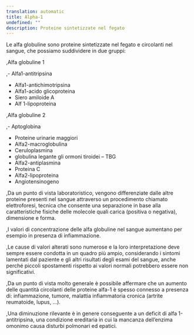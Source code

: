 ```yaml
---
translation: automatic
title: Alpha-1
undefined: ""
description: Proteine sintetizzate nel fegato
---
```


Le alfa globuline sono proteine sintetizzate nel fegato e circolanti nel sangue, che possiamo suddividere in due gruppi:

,Alfa globuline 1

,- Alfa1-antitripsina

- Alfa1-antichimotripsina
- Alfa1-acido glicoproteina
- Siero amiloide A
- Alf 1-lipoproteina

<!-- -->

,Alfa globuline 2

,- Aptoglobina

- Proteine urinarie maggiori
- Alfa2-macroglobulina
- Ceruloplasmina
- globulina legante gli ormoni tiroidei – TBG
- Alfa2-antiplasmina
- Proteina C
- Alfa2-lipoproteina
- Angiotensinogeno

<!-- -->

,Da un punto di vista laboratoristico, vengono differenziate dalle altre proteine presenti nel sangue attraverso un procedimento chiamato elettroforesi, tecnica che consente una separazione in base alla caratteristiche fisiche delle molecole quali carica (positiva o negativa), dimensione e forma.

,I valori di concentrazione delle alfa globuline nel sangue aumentano per esempio in presenza di infiammazione.

,Le cause di valori alterati sono numerose e la loro interpretazione deve sempre essere condotta in un quadro più ampio, considerando i sintomi lamentati dal paziente e gli altri risultati degli esami del sangue, anche perché piccoli spostamenti rispetto ai valori normali potrebbero essere non significativi.

,Da un punto di vista molto generale è possibile affermare che un aumento delle quantità circolanti delle proteine alfa-1 è spesso connesso a presenza di: infiammazione, tumore, malattia infiammatoria cronica (artrite reumatoide, lupus, …).

,Una diminuzione rilevante è in genere conseguente a un deficit di alfa 1-antitripsina, una condizione ereditaria in cui la mancanza dell’enzima omonimo causa disturbi polmonari ed epatici.

